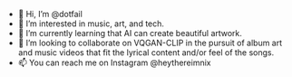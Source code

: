 - 👋 Hi, I’m @dotfail
- 👀 I’m interested in music, art, and tech.
- 🌱 I’m currently learning that AI can create beautiful artwork. 
- 💞️ I’m looking to collaborate on VQGAN-CLIP in the pursuit of album art and music videos that fit the lyrical content and/or feel of the songs.   
- 📫 You can reach me on Instagram @heythereimnix 

<!---
Hello world. 
--->
